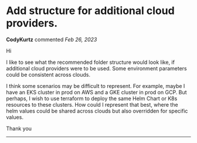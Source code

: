 # Add structure for additional cloud providers. 

**CodyKurtz** commented *Feb 26, 2023*

Hi 

I like to see what the recommended folder structure would look like, if additional cloud providers were to be used. Some environment parameters could be consistent across clouds. 

I think some scenarios may be difficult to represent. For example, maybe I have an EKS cluster in prod on AWS and a GKE cluster in prod on GCP. But perhaps, I wish to use terraform to deploy the same Helm Chart or K8s resources to these clusters. How could I represent that best, where the helm values could be shared across clouds but also overridden for specific values. 

Thank you 
<br />
***


